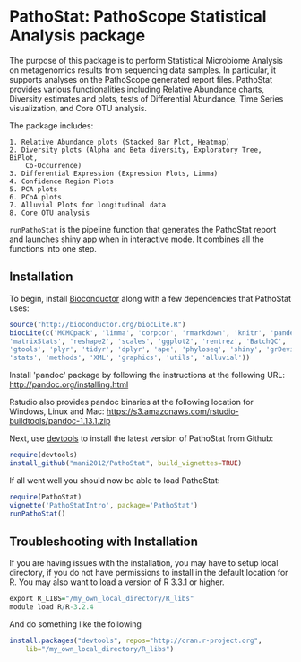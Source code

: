 PathoStat: PathoScope Statistical Analysis package
==================================================

The purpose of this package is to perform Statistical Microbiome Analysis on 
metagenomics results from sequencing data samples. In particular, it supports 
analyses on the PathoScope generated report files. PathoStat provides various 
functionalities including Relative Abundance charts, Diversity estimates and 
plots, tests of Differential Abundance, Time Series visualization, and 
Core OTU analysis.

The package includes:

    1. Relative Abundance plots (Stacked Bar Plot, Heatmap)
    2. Diversity plots (Alpha and Beta diversity, Exploratory Tree, BiPlot, 
        Co-Occurrence)
    3. Differential Expression (Expression Plots, Limma)
    4. Confidence Region Plots
    5. PCA plots
    6. PCoA plots
    7. Alluvial Plots for longitudinal data
    8. Core OTU analysis

`runPathoStat` is the pipeline function that generates the PathoStat report
and launches shiny app when in interactive mode. It combines all the functions 
into one step.

## Installation

To begin, install [Bioconductor](http://www.bioconductor.org/) along with a
few dependencies that PathoStat uses:

```r
source("http://bioconductor.org/biocLite.R")
biocLite(c('MCMCpack', 'limma', 'corpcor', 'rmarkdown', 'knitr', 'pander',
'matrixStats', 'reshape2', 'scales', 'ggplot2', 'rentrez', 'BatchQC', 'DT', 
'gtools', 'plyr', 'tidyr', 'dplyr', 'ape', 'phyloseq', 'shiny', 'grDevices', 
'stats', 'methods', 'XML', 'graphics', 'utils', 'alluvial'))
```

Install 'pandoc' package by following the instructions at the following URL:
http://pandoc.org/installing.html

Rstudio also provides pandoc binaries at the following location for Windows, 
Linux and Mac:
https://s3.amazonaws.com/rstudio-buildtools/pandoc-1.13.1.zip 

Next, use [devtools](https://github.com/hadley/devtools) to install the latest
version of PathoStat from Github:
```r
require(devtools)
install_github("mani2012/PathoStat", build_vignettes=TRUE)
```

If all went well you should now be able to load PathoStat:
```r
require(PathoStat)
vignette('PathoStatIntro', package='PathoStat')
runPathoStat()
```

## Troubleshooting with Installation

If you are having issues with the installation, you may have to setup local 
directory, if you do not have permissions to install in the default location 
for R. You may also want to load a version of R 3.3.1 or higher.
```r
export R_LIBS="/my_own_local_directory/R_libs"
module load R/R-3.2.4
```

And do something like the following
```r
install.packages("devtools", repos="http://cran.r-project.org", 
    lib="/my_own_local_directory/R_libs")
```
